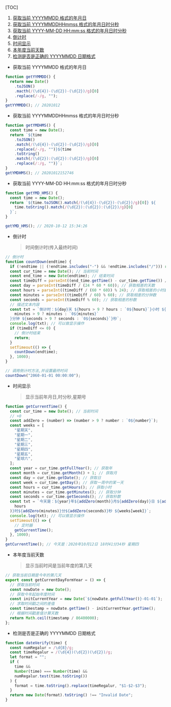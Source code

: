 [TOC]

1. [获取当前 YYYYMMDD 格式的年月日](#getYYYYMMDD)
2. [获取当前 YYYYMMDDHHmmss 格式的年月日时分秒](#getYYYYMMDDHHmmss)
3. [获取当前 YYYY-MM-DD HH:mm:ss 格式的年月日时分秒](#getYYYY-MM-DD-HH:mm:ss)
4. [倒计时](#count_down)
5. [时间显示](#show_time)
6. [本年度当前天数](#current_days_of_the_year)
7. [检测是否是正确的 YYYYMMDD 日期格式](#verify_YYYYMMDD)

- <span id="getYYYYMMDD">获取当前 YYYYMMDD 格式的年月日</span>

```js
function getYYMMDD() {
  return new Date()
    .toJSON()
    .macth(/(\d{4})-(\d{2})-(\d{2})/g)[0]
    .replace(/-/g, "");
}
getYYMMDD(); // 20201012
```

- <span id="getYYYYMMDDHHmmss">获取当前 YYYYMMDDHHmmss 格式的年月日时分秒</span>

```js
function getYMDHMS() {
  const time = new Date();
  return `${time
    .toJSON()
    .match(/(\d{4})-(\d{2})-(\d{2})/g)[0]
    .replace(/-/g, "")}${time
    .toString()
    .match(/(\d{2}):(\d{2}):(\d{2})/g)[0]
    .replace(/:/g, "")}`;
}
getYMDHMS(); // 20201012152746
```

- <span id="getYYYY-MM-DD-HH:mm:ss">获取当前 YYYY-MM-DD HH:mm:ss 格式的年月日时分秒</span>

```js
function getYMD_HMS() {
  const time = new Date();
  return `${time.toJSON().match(/(\d{4})-(\d{2})-(\d{2})/g)[0]} ${
    time.toString().match(/(\d{2}):(\d{2}):(\d{2})/g)[0]
  }`;
}

getYMD_HMS(); // 2020-10-12 15:34:26
```

- <span id="count_down">倒计时</span>
  > 时间倒计时(传入最终时间)

```js
// 倒计时
function countDown(endtime) {
  if (!endtime || (!endtime.includes("-") && !endtime.includes("/"))) return;
  const cur_time = new Date(); // 当前时间
  const end_time = new Date(endtime); // 结束时间
  const timeDiff = parseInt((end_time.getTime() - cur_time.getTime()) / 1000); // 获取时间戳差值秒数
  const day = parseInt(timeDiff / (24 * 60 * 60)); // 获取相差的天数
  const hours = parseInt((timeDiff / (60 * 60)) % 24); // 获取相差的小时数
  const minutes = parseInt((timeDiff / 60) % 60); // 获取相差的分钟数
  const seconds = parseInt(timeDiff % 60); // 获取相差的秒数
  // 描述文本内容
  const txt = `倒计时：${day}天 ${hours > 9 ? hours : `0${hours}`}小时 ${
    minutes > 9 ? minutes : `0${minutes}`
  }分钟 ${seconds > 9 ? seconds : `0${seconds}`}秒`;
  console.log(txt); // 可以做显示操作
  if (timeDiff <= 0) {
    // 倒计时结束
    return;
  }
  setTimeout(() => {
    countDown(endtime);
  }, 1000);
}

// 调用倒计时方法,并设置最终时间
countDown("2060-01-01 00:00:00");
```

- <span id="show_time">时间显示</span>
  > 显示当前年月日,时分秒,星期号

```js
function getCurrentTime() {
  const cur_time = new Date(); // 当前时间
  // +0
  const addZero = (number) => (number > 9 ? number : `0${number}`);
  const weeks = [
    "星期天",
    "星期一",
    "星期二",
    "星期三",
    "星期四",
    "星期五",
    "星球六",
  ];
  const year = cur_time.getFullYear(); // 获取年
  const month = cur_time.getMonth() + 1; // 获取月
  const day = cur_time.getDate(); // 获取日
  const week = cur_time.getDay(); // 获取一周中的某一天
  const hours = cur_time.getHours(); // 获取小时
  const minutes = cur_time.getMinutes(); // 获取分钟
  const seconds = cur_time.getSeconds(); // 获取秒数
  const txt = `今天是：${year}年${addZero(month)}月${addZero(day)}日 ${addZero(
    hours
  )}时${addZero(minutes)}分${addZero(seconds)}秒 ${weeks[week]}`;
  console.log(txt); // 可以做显示操作
  setTimeout(() => {
    // 定时器
    getCurrentTime();
  }, 1000);
}
getCurrentTime(); // 今天是：2020年10月12日 18时41分34秒 星期四
```

- <span id="current_days_of_the_year">本年度当前天数</span>
  > 显示当前时间是当前年度的第几天

```js
// 获取当前日期是今年的第几天
export const getCurrentDayFormYear = () => {
  // 获取当前时间
  const nowDate = new Date();
  // 获取今年起始年度时间
  const initCurrentYear = new Date(`${nowDate.getFullYear()}-01-01`);
  // 求取时间戳之间的差值
  const timestamp = nowDate.getTime() - initCurrentYear.getTime();
  // 根据时间戳差值计算天数
  return Math.ceil(timestamp / 86400000);
};
```

- <span id="verify_YYYYMMDD">检测是否是正确的 YYYYMMDD 日期格式</span>

```js
function dateVerify(time) {
  const numRegalur = /\d{8}/g;
  const timeRegalur = /(\d{4})(\d{2})(\d{2})/g;
  let format = "";
  if (
    time &&
    Number(time) === Number(time) &&
    numRegalur.test(time.toString())
  ) {
    format = time.toString().replace(timeRegalur, "$1-$2-$3");
  }
  return new Date(format).toString() !== "Invalid Date";
}
```
